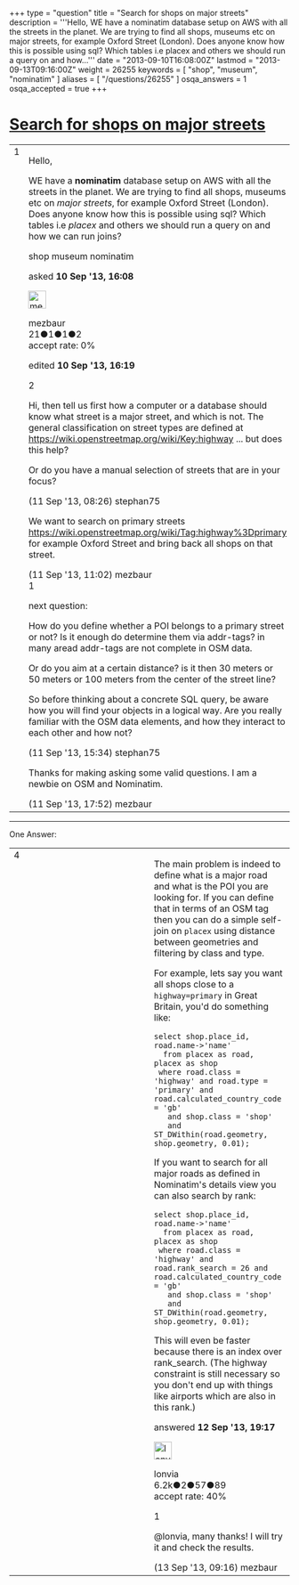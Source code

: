 +++
type = "question"
title = "Search for shops on major streets"
description = '''Hello, WE have a nominatim database setup on AWS with all the streets in the planet. We are trying to find all shops, museums etc on major streets, for example Oxford Street (London). Does anyone know how this is possible using sql? Which tables i.e placex and others we should run a query on and how...'''
date = "2013-09-10T16:08:00Z"
lastmod = "2013-09-13T09:16:00Z"
weight = 26255
keywords = [ "shop", "museum", "nominatim" ]
aliases = [ "/questions/26255" ]
osqa_answers = 1
osqa_accepted = true
+++

<div class="headNormal">

# [Search for shops on major streets](/questions/26255/search-for-shops-on-major-streets)

</div>

<div id="main-body">

<div id="askform">

<table id="question-table" style="width:100%;">
<colgroup>
<col style="width: 50%" />
<col style="width: 50%" />
</colgroup>
<tbody>
<tr>
<td style="width: 30px; vertical-align: top"><div class="vote-buttons">
<span id="post-26255-upvote" class="ajax-command post-vote up" rel="nofollow" title="I like this post (click again to cancel)"> </span>
<div id="post-26255-score" class="post-score" title="current number of votes">
1
</div>
<span id="post-26255-downvote" class="ajax-command post-vote down" rel="nofollow" title="I dont like this post (click again to cancel)"> </span> <span id="favorite-mark" class="ajax-command favorite-mark" rel="nofollow" title="mark/unmark this question as favorite (click again to cancel)"> </span>
<div id="favorite-count" class="favorite-count">
&#10;</div>
</div></td>
<td><div id="item-right">
<div class="question-body">
<p>Hello,</p>
<p>WE have a <strong>nominatim</strong> database setup on AWS with all the streets in the planet. We are trying to find all shops, museums etc on <em>major streets</em>, for example Oxford Street (London). Does anyone know how this is possible using sql? Which tables i.e <em>placex</em> and others we should run a query on and how we can run joins?</p>
</div>
<div id="question-tags" class="tags-container tags">
<span class="post-tag tag-link-shop" rel="tag" title="see questions tagged &#39;shop&#39;">shop</span> <span class="post-tag tag-link-museum" rel="tag" title="see questions tagged &#39;museum&#39;">museum</span> <span class="post-tag tag-link-nominatim" rel="tag" title="see questions tagged &#39;nominatim&#39;">nominatim</span>
</div>
<div id="question-controls" class="post-controls">
&#10;</div>
<div class="post-update-info-container">
<div class="post-update-info post-update-info-user">
<p>asked <strong>10 Sep '13, 16:08</strong></p>
<img src="https://secure.gravatar.com/avatar/e567ac886de3df68c63f58ce75365a2c?s=32&amp;d=identicon&amp;r=g" class="gravatar" width="32" height="32" alt="mezbaur&#39;s gravatar image" />
<p><span>mezbaur</span><br />
<span class="score" title="21 reputation points">21</span><span title="1 badges"><span class="badge1">●</span><span class="badgecount">1</span></span><span title="1 badges"><span class="silver">●</span><span class="badgecount">1</span></span><span title="2 badges"><span class="bronze">●</span><span class="badgecount">2</span></span><br />
<span class="accept_rate" title="Rate of the user&#39;s accepted answers">accept rate:</span> <span title="mezbaur has no accepted answers">0%</span></p>
</div>
<div class="post-update-info post-update-info-edited">
<p><span> edited <strong>10 Sep '13, 16:19</strong> </span></p>
</div>
</div>
<div id="comments-container-26255" class="comments-container">
<span id="26270"></span>
<div id="comment-26270" class="comment">
<div id="post-26270-score" class="comment-score">
2
</div>
<div class="comment-text">
<p>Hi, then tell us first how a computer or a database should know what street is a major street, and which is not. The general classification on street types are defined at <a href="https://wiki.openstreetmap.org/wiki/Key:highway">https://wiki.openstreetmap.org/wiki/Key:highway</a> ... but does this help?</p>
<p>Or do you have a manual selection of streets that are in your focus?</p>
</div>
<div id="comment-26270-info" class="comment-info">
<span class="comment-age">(11 Sep '13, 08:26)</span> <span class="comment-user userinfo">stephan75</span>
</div>
</div>
<span id="26278"></span>
<div id="comment-26278" class="comment">
<div id="post-26278-score" class="comment-score">
&#10;</div>
<div class="comment-text">
<p>We want to search on primary streets <a href="https://wiki.openstreetmap.org/wiki/Tag:highway%3Dprimary">https://wiki.openstreetmap.org/wiki/Tag:highway%3Dprimary</a> for example Oxford Street and bring back all shops on that street.</p>
</div>
<div id="comment-26278-info" class="comment-info">
<span class="comment-age">(11 Sep '13, 11:02)</span> <span class="comment-user userinfo">mezbaur</span>
</div>
</div>
<span id="26289"></span>
<div id="comment-26289" class="comment">
<div id="post-26289-score" class="comment-score">
1
</div>
<div class="comment-text">
<p>next question:</p>
<p>How do you define whether a POI belongs to a primary street or not? Is it enough do determine them via addr-tags? in many aread addr-tags are not complete in OSM data.</p>
<p>Or do you aim at a certain distance? is it then 30 meters or 50 meters or 100 meters from the center of the street line?</p>
<p>So before thinking about a concrete SQL query, be aware how you will find your objects in a logical way. Are you really familiar with the OSM data elements, and how they interact to each other and how not?</p>
</div>
<div id="comment-26289-info" class="comment-info">
<span class="comment-age">(11 Sep '13, 15:34)</span> <span class="comment-user userinfo">stephan75</span>
</div>
</div>
<span id="26292"></span>
<div id="comment-26292" class="comment">
<div id="post-26292-score" class="comment-score">
&#10;</div>
<div class="comment-text">
<p>Thanks for making asking some valid questions. I am a newbie on OSM and Nominatim.</p>
</div>
<div id="comment-26292-info" class="comment-info">
<span class="comment-age">(11 Sep '13, 17:52)</span> <span class="comment-user userinfo">mezbaur</span>
</div>
</div>
</div>
<div id="comment-tools-26255" class="comment-tools">
&#10;</div>
<div class="clear">
&#10;</div>
<div id="comment-26255-form-container" class="comment-form-container">
&#10;</div>
<div class="clear">
&#10;</div>
</div></td>
</tr>
</tbody>
</table>

------------------------------------------------------------------------

<div class="tabBar">

<span id="sort-top"></span>

<div class="headQuestions">

One Answer:

</div>

</div>

<span id="26312"></span>

<div id="answer-container-26312" class="answer accepted-answer">

<table style="width:100%;">
<colgroup>
<col style="width: 50%" />
<col style="width: 50%" />
</colgroup>
<tbody>
<tr>
<td style="width: 30px; vertical-align: top"><div class="vote-buttons">
<span id="post-26312-upvote" class="ajax-command post-vote up" rel="nofollow" title="I like this post (click again to cancel)"> </span>
<div id="post-26312-score" class="post-score" title="current number of votes">
4
</div>
<span id="post-26312-downvote" class="ajax-command post-vote down" rel="nofollow" title="I dont like this post (click again to cancel)"> </span> <span class="accept-answer on" rel="nofollow" title="mezbaur has selected this answer as the correct answer"> </span>
</div></td>
<td><div class="item-right">
<div class="answer-body">
<p>The main problem is indeed to define what is a major road and what is the POI you are looking for. If you can define that in terms of an OSM tag then you can do a simple self-join on <code>placex</code> using distance between geometries and filtering by class and type.</p>
<p>For example, lets say you want all shops close to a <code>highway=primary</code> in Great Britain, you'd do something like:</p>
<pre><code>select shop.place_id, road.name-&gt;&#39;name&#39;
  from placex as road, placex as shop
 where road.class = &#39;highway&#39; and road.type = &#39;primary&#39; and road.calculated_country_code = &#39;gb&#39;
   and shop.class = &#39;shop&#39;
   and ST_DWithin(road.geometry, shop.geometry, 0.01);</code></pre>
<p>If you want to search for all major roads as defined in Nominatim's details view you can also search by rank:</p>
<pre><code>select shop.place_id, road.name-&gt;&#39;name&#39;
  from placex as road, placex as shop
 where road.class = &#39;highway&#39; and road.rank_search = 26 and road.calculated_country_code = &#39;gb&#39;
   and shop.class = &#39;shop&#39;
   and ST_DWithin(road.geometry, shop.geometry, 0.01);</code></pre>
<p>This will even be faster because there is an index over rank_search. (The highway constraint is still necessary so you don't end up with things like airports which are also in this rank.)</p>
</div>
<div class="answer-controls post-controls">
&#10;</div>
<div class="post-update-info-container">
<div class="post-update-info post-update-info-user">
<p>answered <strong>12 Sep '13, 19:17</strong></p>
<img src="https://secure.gravatar.com/avatar/d888b712d85dee0aa304297f2dc697c7?s=32&amp;d=identicon&amp;r=g" class="gravatar" width="32" height="32" alt="lonvia&#39;s gravatar image" />
<p><span>lonvia</span><br />
<span class="score" title="6213 reputation points"><span>6.2k</span></span><span title="2 badges"><span class="badge1">●</span><span class="badgecount">2</span></span><span title="57 badges"><span class="silver">●</span><span class="badgecount">57</span></span><span title="89 badges"><span class="bronze">●</span><span class="badgecount">89</span></span><br />
<span class="accept_rate" title="Rate of the user&#39;s accepted answers">accept rate:</span> <span title="lonvia has 43 accepted answers">40%</span></p>
</div>
</div>
<div id="comments-container-26312" class="comments-container">
<span id="26319"></span>
<div id="comment-26319" class="comment">
<div id="post-26319-score" class="comment-score">
1
</div>
<div class="comment-text">
<p><span>@lonvia</span>, many thanks! I will try it and check the results.</p>
</div>
<div id="comment-26319-info" class="comment-info">
<span class="comment-age">(13 Sep '13, 09:16)</span> <span class="comment-user userinfo">mezbaur</span>
</div>
</div>
</div>
<div id="comment-tools-26312" class="comment-tools">
&#10;</div>
<div class="clear">
&#10;</div>
<div id="comment-26312-form-container" class="comment-form-container">
&#10;</div>
<div class="clear">
&#10;</div>
</div></td>
</tr>
</tbody>
</table>

</div>

<div class="paginator-container-left">

</div>

</div>

</div>

